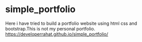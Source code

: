 # simple_portfolio
Here i have tried to build a portfolio website using html css and bootstrap.This is not my personal portfolio.
https://developerrahat.github.io/simple_portfolio/
